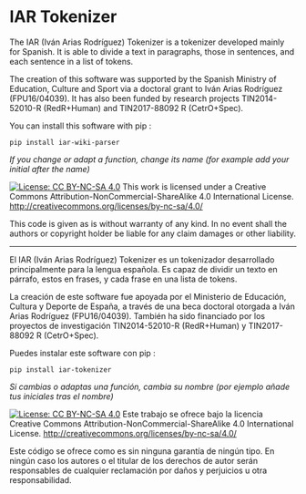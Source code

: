 # IAR Tokenizer

The IAR (Iván Arias Rodríguez) Tokenizer is a tokenizer developed mainly for Spanish. It is able to divide a text in paragraphs, those in sentences, and each sentence in a list of tokens.

The creation of this software was supported by the Spanish Ministry of Education, Culture and Sport via a doctoral grant to Iván Arias Rodríguez (FPU16/04039). It has also been funded by research projects TIN2014-52010-R (RedR+Human) and TIN2017-88092 R (CetrO+Spec).

You can install this software with pip :

	pip install iar-wiki-parser

*If you change or adapt a function, change its name (for example add your initial after the name)*

[![License: CC BY-NC-SA 4.0](https://licensebuttons.net/l/by-nc-sa/4.0/80x15.png)](https://creativecommons.org/licenses/by-nc-sa/4.0/)
This work is licensed under a Creative Commons Attribution-NonCommercial-ShareAlike 4.0 International License.
http://creativecommons.org/licenses/by-nc-sa/4.0/

This code is given as is without warranty of any kind.
In no event shall the authors or copyright holder be liable for any claim damages or other liability.

------------------------------------------

El IAR (Iván Arias Rodríguez) Tokenizer es un tokenizador desarrollado principalmente para la lengua española. Es capaz de dividir un texto en párrafo, estos en frases, y cada frase en una lista de tokens.

La creación de este software fue apoyada por el Ministerio de Educación, Cultura y Deporte de España, a través de una beca doctoral otorgada a Iván Arias Rodríguez (FPU16/04039). También ha sido financiado por los proyectos de investigación TIN2014-52010-R (RedR+Human) y TIN2017-88092 R (CetrO+Spec).

Puedes instalar este software con pip :

	pip install iar-tokenizer

*Si cambias o adaptas una función, cambia su nombre (por ejemplo añade tus iniciales tras el nombre)*

[![License: CC BY-NC-SA 4.0](https://licensebuttons.net/l/by-nc-sa/4.0/80x15.png)](https://creativecommons.org/licenses/by-nc-sa/4.0/)
Este trabajo se ofrece bajo la licencia Creative Commons Attribution-NonCommercial-ShareAlike 4.0 International License.
http://creativecommons.org/licenses/by-nc-sa/4.0/

Este código se ofrece como es sin ninguna garantía de ningún tipo.
En ningún caso los autores o el titular de los derechos de autor serán responsables de cualquier reclamación por daños y perjuicios u otra responsabilidad.